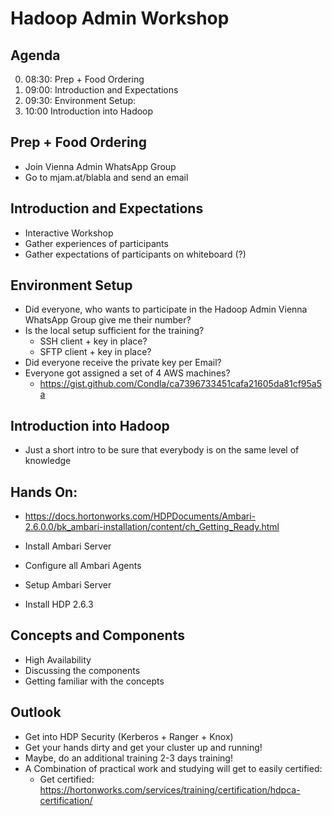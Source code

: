 # Hadoop Admin Workshop

## Agenda

0. 08:30: Prep + Food Ordering
0. 09:00: Introduction and Expectations
0. 09:30: Environment Setup:
0. 10:00 Introduction into Hadoop

## Prep + Food Ordering

* Join Vienna Admin WhatsApp Group
* Go to mjam.at/blabla and send an email

## Introduction and Expectations
* Interactive Workshop
* Gather experiences of participants
* Gather expectations of participants on whiteboard (?)

## Environment Setup
* Did everyone, who wants to participate in the Hadoop Admin Vienna WhatsApp Group give me their number?
* Is the local setup sufficient for the training?
  * SSH client + key in place?
  * SFTP client + key in place?
* Did everyone receive the private key per Email?
* Everyone got assigned a set of 4 AWS machines? 
  * https://gist.github.com/Condla/ca7396733451cafa21605da81cf95a5a

## Introduction into Hadoop

* Just a short intro to be sure that everybody is on the same level of knowledge

## Hands On:

* https://docs.hortonworks.com/HDPDocuments/Ambari-2.6.0.0/bk_ambari-installation/content/ch_Getting_Ready.html

* Install Ambari Server
* Configure all Ambari Agents
* Setup Ambari Server
* Install HDP 2.6.3

## Concepts and Components

* High Availability
* Discussing the components
* Getting familiar with the concepts

## Outlook

* Get into HDP Security (Kerberos + Ranger + Knox)
* Get your hands dirty and get your cluster up and running!
* Maybe, do an additional training 2-3 days training!
* A Combination of practical work and studying will get to easily certified:
  * Get certified: https://hortonworks.com/services/training/certification/hdpca-certification/

